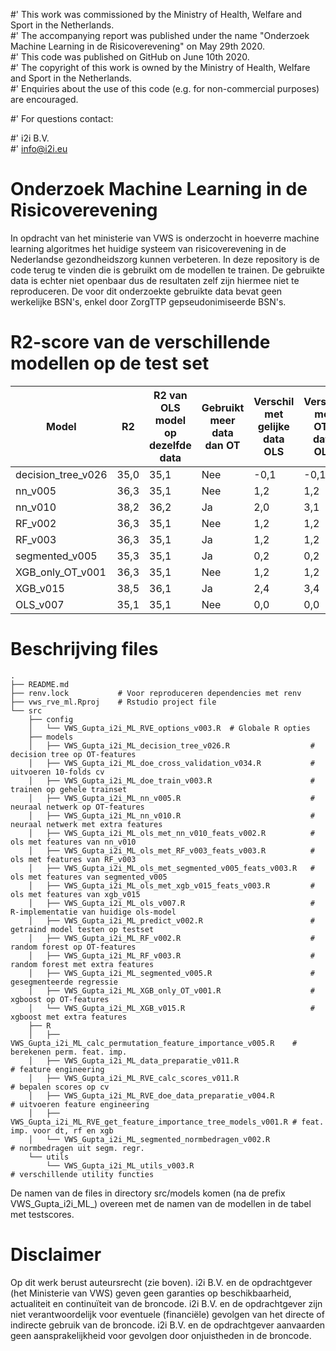 #' This work was commissioned by the Ministry of Health, Welfare and Sport in the Netherlands.<br/>
#' The accompanying report was published under the name "Onderzoek Machine Learning in de Risicoverevening" on May 29th 2020.<br/>
#' This code was published on GitHub on June 10th 2020.<br/>
#' The copyright of this work is owned by the Ministry of Health, Welfare and Sport in the Netherlands.<br/>
#' Enquiries about the use of this code (e.g. for non-commercial purposes) are encouraged.<br/>

#' For questions contact:<br/>

#' i2i B.V.<br/>
#' info@i2i.eu<br/>

# Onderzoek Machine Learning in de Risicoverevening
In opdracht van het ministerie van VWS is onderzocht in hoeverre machine learning algoritmes het huidige systeem van
risicoverevening in de Nederlandse gezondheidszorg kunnen verbeteren.
In deze repository is de code terug te vinden die is gebruikt om de modellen te trainen. De gebruikte data is echter
niet openbaar dus de resultaten zelf zijn hiermee niet te reproduceren. De voor dit onderzoekte gebruikte data bevat
geen werkelijke BSN's, enkel door ZorgTTP gepseudonimiseerde BSN's.

# R2-score van de verschillende modellen op de test set
| Model | R2 | R2 van OLS model op dezelfde data | Gebruikt meer data dan OT | Verschil met gelijke data OLS | Verschil met OT-data OLS|
| ------------------ | ---- | ---- | --- | ---- | ---- |
| decision_tree_v026 | 35,0 | 35,1 | Nee | -0,1 | -0,1 |
| nn_v005            | 36,3 | 35,1 | Nee | 1,2  | 1,2  |
| nn_v010            | 38,2 | 36,2 | Ja  | 2,0  | 3,1  |
| RF_v002            | 36,3 | 35,1 | Nee | 1,2  | 1,2  |
| RF_v003            | 36,3 | 35,1 | Ja  | 1,2  | 1,2  |
| segmented_v005     | 35,3 | 35,1 | Ja  | 0,2  | 0,2  |
| XGB_only_OT_v001   | 36,3 | 35,1 | Nee | 1,2  | 1,2  |
| XGB_v015           | 38,5 | 36,1 | Ja  | 2,4  | 3,4  |
| OLS_v007           | 35,1 | 35,1 | Nee | 0,0  | 0,0  |

# Beschrijving files
```
.
├── README.md
├── renv.lock           # Voor reproduceren dependencies met renv 
├── vws_rve_ml.Rproj    # Rstudio project file
└── src
    ├── config
    │   └── VWS_Gupta_i2i_ML_RVE_options_v003.R  # Globale R opties
    ├── models
    │   ├── VWS_Gupta_i2i_ML_decision_tree_v026.R                  # decision tree op OT-features
    │   ├── VWS_Gupta_i2i_ML_doe_cross_validation_v034.R           # uitvoeren 10-folds cv
    │   ├── VWS_Gupta_i2i_ML_doe_train_v003.R                      # trainen op gehele trainset
    │   ├── VWS_Gupta_i2i_ML_nn_v005.R                             # neuraal netwerk op OT-features
    │   ├── VWS_Gupta_i2i_ML_nn_v010.R                             # neuraal netwerk met extra features
    │   ├── VWS_Gupta_i2i_ML_ols_met_nn_v010_feats_v002.R          # ols met features van nn_v010
    │   ├── VWS_Gupta_i2i_ML_ols_met_RF_v003_feats_v003.R          # ols met features van RF_v003
    │   ├── VWS_Gupta_i2i_ML_ols_met_segmented_v005_feats_v003.R   # ols met features van segmented_v005
    │   ├── VWS_Gupta_i2i_ML_ols_met_xgb_v015_feats_v003.R         # ols met features van xgb_v015
    │   ├── VWS_Gupta_i2i_ML_ols_v007.R                            # R-implementatie van huidige ols-model
    │   ├── VWS_Gupta_i2i_ML_predict_v002.R                        # getraind model testen op testset
    │   ├── VWS_Gupta_i2i_ML_RF_v002.R                             # random forest op OT-features
    │   ├── VWS_Gupta_i2i_ML_RF_v003.R                             # random forest met extra features
    │   ├── VWS_Gupta_i2i_ML_segmented_v005.R                      # gesegmenteerde regressie
    │   ├── VWS_Gupta_i2i_ML_XGB_only_OT_v001.R                    # xgboost op OT-features
    │   └── VWS_Gupta_i2i_ML_XGB_v015.R                            # xgboost met extra features
    ├── R
    │   ├── VWS_Gupta_i2i_ML_calc_permutation_feature_importance_v005.R    # berekenen perm. feat. imp.
    │   ├── VWS_Gupta_i2i_ML_data_preparatie_v011.R                        # feature engineering
    │   ├── VWS_Gupta_i2i_ML_RVE_calc_scores_v011.R                        # bepalen scores op cv
    │   ├── VWS_Gupta_i2i_ML_RVE_doe_data_preparatie_v004.R                # uitvoeren feature engineering
    │   ├── VWS_Gupta_i2i_ML_RVE_get_feature_importance_tree_models_v001.R # feat. imp. voor dt, rf en xgb
    │   └── VWS_Gupta_i2i_ML_segmented_normbedragen_v002.R                 # normbedragen uit segm. regr.
    └── utils
        └── VWS_Gupta_i2i_ML_utils_v003.R                                  # verschillende utility functies
```
De namen van de files in directory src/models komen (na de prefix VWS_Gupta_i2i_ML_) overeen met de namen van de
modellen in de tabel met testscores.

# Disclaimer

Op dit werk berust auteursrecht (zie boven). i2i B.V. en de opdrachtgever (het Ministerie van VWS) geven geen garanties op beschikbaarheid, actualiteit en continuïteit van de broncode. i2i B.V. en de opdrachtgever zijn niet verantwoordelijk voor eventuele (financiële) gevolgen van het directe of indirecte gebruik van de broncode. i2i B.V. en de opdrachtgever aanvaarden geen aansprakelijkheid voor gevolgen door onjuistheden in de broncode. 
